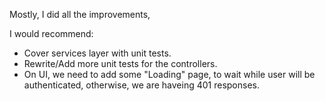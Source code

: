 Mostly, I did all the improvements,

I would recommend:
- Cover services layer with unit tests.
- Rewrite/Add more unit tests for the controllers.
- On UI, we need to add some "Loading" page, to wait while user will be authenticated, otherwise, we are haveing 401 responses.
